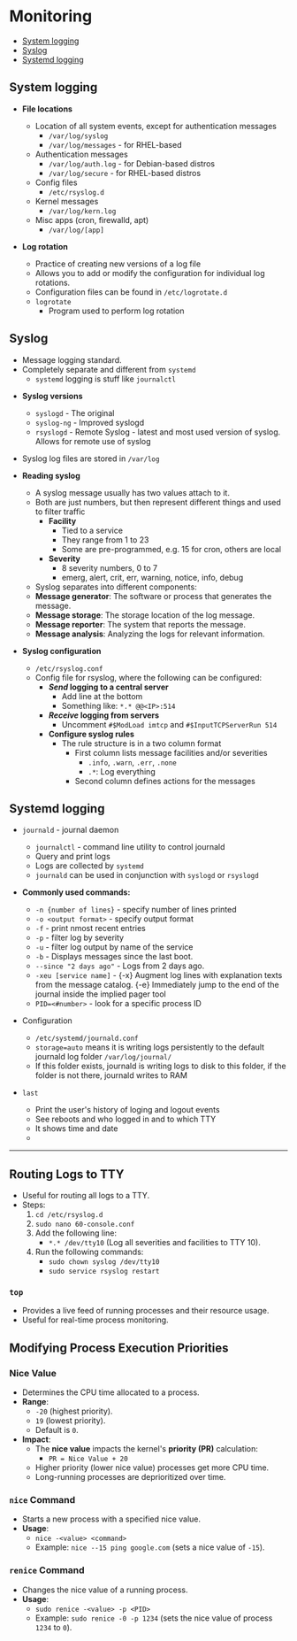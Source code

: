 # Monitoring
- [System logging](#system-logging)
- [Syslog](#syslog)
- [Systemd logging](#systemd-logging)

## System logging
* **File locations**
  - Location of all system events, except for authentication messages
    * `/var/log/syslog`
    * `/var/log/messages` - for RHEL-based
  * Authentication messages
    * `/var/log/auth.log` - for Debian-based distros
    * `/var/log/secure`   - for RHEL-based distros
  - Config files
    *  `/etc/rsyslog.d`
  * Kernel messages
    * `/var/log/kern.log`
  * Misc apps (cron, firewalld, apt)
    * `/var/log/[app]`


* **Log rotation**
  * Practice of creating new versions of a log file
  * Allows you to add or modify the configuration for individual log rotations.
  * Configuration files can be found in `/etc/logrotate.d`
  * `logrotate`
    * Program used to perform log rotation


## Syslog 
- Message logging standard.
- Completely separate and different from `systemd` 
  * `systemd` logging is stuff like `journalctl`
* **Syslog versions**
  - `syslogd` - The original 
  - `syslog-ng` - Improved syslogd 
  - `rsyslogd` - Remote Syslog - latest and most used version of syslog. Allows for remote use of syslog
* Syslog log files are stored in `/var/log`

* **Reading syslog**
  * A syslog message usually has two values attach to it. 
  * Both are just numbers, but then represent different things and used to filter traffic
    * **Facility**
      * Tied to a service
      * They range from 1 to 23 
      * Some are pre-programmed, e.g. 15 for cron, others are local 
    * **Severity** 
      - 8 severity numbers, 0 to 7
      - emerg, alert, crit, err, warning, notice, info, debug
 
  - Syslog separates into different components:
  - **Message generator**: The software or process that generates the message.
  - **Message storage**: The storage location of the log message.
  - **Message reporter**: The system that reports the message.
  - **Message analysis**: Analyzing the logs for relevant information.

* **Syslog configuration**
  * `/etc/rsyslog.conf`
  * Config file for rsyslog, where the following can be configured:
    * ***Send* logging to a central server**
      * Add line at the bottom 
      * Something like: `*.* @@<IP>:514`
    * ***Receive* logging from servers**
      * Uncomment `#$ModLoad imtcp` and `#$InputTCPServerRun 514`
    * **Configure syslog rules**
      * The rule structure is in a two column format
        * First column lists message facilities and/or severities
          - `.info`, `.warn`, `.err`, `.none`
          - `.*`: Log everything
        * Second column defines actions for the messages 



## Systemd logging
* `journald` - journal daemon
  * `journalctl` - command line utility to control journald
  * Query and print logs 
  * Logs are collected by `systemd` 
  * `journald` can be used in conjunction with `syslogd` or `rsyslogd`
* **Commonly used commands:**
  * `-n {number of lines}` - specify number of lines printed
  * `-o <output format>` - specify output format
  * `-f` - print nmost recent entries
  * `-p` - filter log by severity
  * `-u` - filter log output by name of the service
  * `-b` - Displays messages since the last boot.
  * `--since "2 days ago"` - Logs from 2 days ago.
  * `-xeu [service name]` - {-x} Augment log lines with explanation texts from the message catalog. {-e} Immediately jump to the end of the journal inside the implied pager tool
  * `PID=<#number>` - look for a specific process ID
* Configuration
  * `/etc/systemd/journald.conf`
  * `storage=auto` means it is writing logs persistently to the default journald log folder `/var/log/journal/`
  * If this folder exists, journald is writing logs to disk to this folder, if the folder is not there, journald writes to RAM


* `last`
  * Print the user's history of loging and logout events
  * See reboots and who logged in and to which TTY  
  * It shows time and date  
  * 


---

## Routing Logs to TTY
- Useful for routing all logs to a TTY.
- Steps:
  1. `cd /etc/rsyslog.d`
  2. `sudo nano 60-console.conf`
  3. Add the following line:
     - `*.* /dev/tty10` (Log all severities and facilities to TTY 10).
  4. Run the following commands:
     - `sudo chown syslog /dev/tty10`
     - `sudo service rsyslog restart`









### `top`
- Provides a live feed of running processes and their resource usage.
- Useful for real-time process monitoring.


## Modifying Process Execution Priorities

### Nice Value
- Determines the CPU time allocated to a process.
- **Range**:
  - `-20` (highest priority).
  - `19` (lowest priority).
  - Default is `0`.
- **Impact**:
  - The **nice value** impacts the kernel's **priority (PR)** calculation:
    - `PR = Nice Value + 20`
  - Higher priority (lower nice value) processes get more CPU time.
  - Long-running processes are deprioritized over time.

### `nice` Command
- Starts a new process with a specified nice value.
- **Usage**:
  - `nice -<value> <command>`
  - Example: `nice --15 ping google.com` (sets a nice value of `-15`).

### `renice` Command
- Changes the nice value of a running process.
- **Usage**:
  - `sudo renice -<value> -p <PID>`
  - Example: `sudo renice -0 -p 1234` (sets the nice value of process `1234` to `0`).

